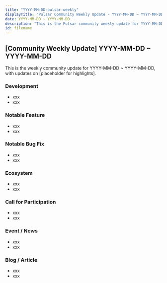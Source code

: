 ```yaml
---
title: "YYYY-MM-DD-pulsar-weekly"
displayTitle: "Pulsar Community Weekly Update - YYYY-MM-DD ~ YYYY-MM-DD"
date: YYYY-MM-DD ~ YYYY-MM-DD
description: "This is the Pulsar community weekly update for YYYY-MM-DD ~ YYYY-MM-DD, with updates on [placeholder for highlights]."
id: filename
---
```


## [Community Weekly Update] YYYY-MM-DD ~ YYYY-MM-DD 

This is the weekly community update for YYYY-MM-DD ~ YYYY-MM-DD, with updates on [placeholder for highlights].

### Development

* xxx
* xxx

### Notable Feature

* xxx
* xxx

### Notable Bug Fix

* xxx
* xxx

### Ecosystem

* xxx
* xxx

### Call for Participation

* xxx
* xxx

### Event / News

* xxx
* xxx

### Blog / Article

* xxx
* xxx

